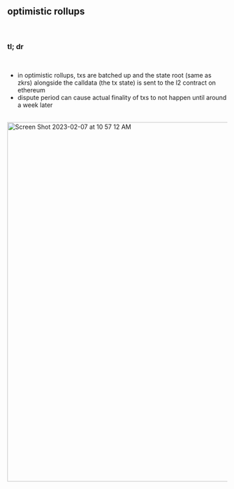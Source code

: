 ## optimistic rollups

<br>

### tl; dr


<br>


* in optimistic rollups, txs are batched up and the state root (same as zkrs) alongside the calldata (the tx state) is sent to the l2 contract on ethereum
* dispute period can cause actual finality of txs to not happen until around a week later

<br>

<img width="822" alt="Screen Shot 2023-02-07 at 10 57 12 AM" src="https://user-images.githubusercontent.com/1130416/217339712-014ca13c-b542-4a92-a2c9-857839f3be30.png">
